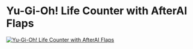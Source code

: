 # Yu-Gi-Oh! Life Counter with AfterAI Flaps

[![Yu-Gi-Oh! Life Counter with AfterAI Flaps](https://img.youtube.com/vi/Sd2KLeK7nvY/0.jpg)](https://youtu.be/Sd2KLeK7nvY?si=M2PU9x3VEGBVfYg1)
